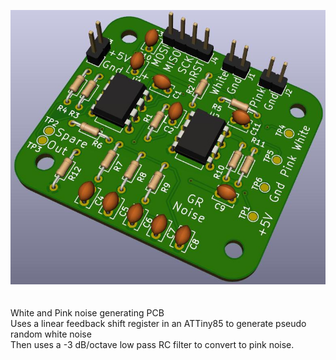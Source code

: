 
<img src="GR_PW_Noise.jpg"><BR><BR><BR>
White and Pink noise generating PCB<BR>
Uses a linear feedback shift register in an ATTiny85 to generate pseudo random white noise<BR>
Then uses a -3 dB/octave low pass RC filter to convert to pink noise.

